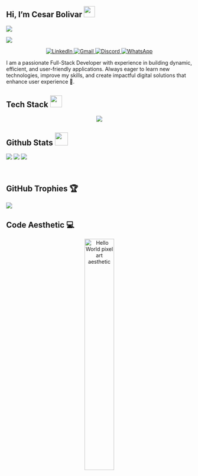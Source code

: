 ## Hi, I’m Cesar Bolivar <img src = "https://raw.githubusercontent.com/MartinHeinz/MartinHeinz/master/wave.gif" width = 30px>
[![](https://visitcount.itsvg.in/api?id=Cxsarrr&icon=5&color=1)](https://visitcount.itsvg.in)
<p>
  <a href="https://github.com/DenverCoder1/readme-typing-svg">
    <img src="https://readme-typing-svg.herokuapp.com?&font=IBM+Plex+Sans&color=abcdef&size=20&lines=Welcome+to+my+GitHub+Profile!;I'm+a+FullStack+Developer;I+love+Technology;Always+Learning+and+Improving" />
  </a>
</p>

<p align ="center">
   <a href="https://www.linkedin.com/in/cesar-bolivar-891a01335/" target="_blank">
    <img alt="LinkedIn" src="https://img.shields.io/badge/LinkedIn-0077B5?style=for-the-badge&logo=linkedin&logoColor=white">
  </a>
   <a href="mailto:cluisbolivarb@gmail.com" target="_blank">
    <img alt="Gmail" src="https://img.shields.io/badge/Gmail-D14836?style=for-the-badge&logo=gmail&logoColor=white">
  </a>
   <a href="https://discord.gg/9xbMzb4d" target="_blank">
    <img alt="Discord" src="https://img.shields.io/badge/Discord-5865F2?style=for-the-badge&logo=discord&logoColor=white">
  </a>
   <a href="https://wa.me/573003673646" target="_blank">
    <img alt="WhatsApp" src="https://img.shields.io/badge/WhatsApp-25D366?style=for-the-badge&logo=whatsapp&logoColor=white">
  </a>
</p>

<p>
I am a passionate Full-Stack Developer with experience in building dynamic, efficient, and user-friendly applications. Always eager to learn new technologies, improve my skills, and create impactful digital solutions that enhance user experience 🚀.
</p>

## Tech Stack <img src = "https://media2.giphy.com/media/QssGEmpkyEOhBCb7e1/giphy.gif?cid=ecf05e47a0n3gi1bfqntqmob8g9aid1oyj2wr3ds3mg700bl&rid=giphy.gif" width = 32px> 

<p align="center">
  <a href="https://skillicons.dev">
    <img src="https://skillicons.dev/icons?i=ts,js,django,python,postgres,linux,notion,git,github,bitbucket,postman,discord,arch,vscode,linkedin&theme=dark" />
  </a>
</p>

## Github Stats <img src = "https://i.pinimg.com/originals/65/c4/f4/65c4f452571be1261e9c623f7da488ac.gif" width = 35px>
  
![](https://github-readme-stats.vercel.app/api?username=Cxsarrr&theme=algolia&hide_border=false&include_all_commits=false&count_private=false)
![](https://github-readme-streak-stats.herokuapp.com/?user=Cxsarrr&theme=algolia&hide_border=false)
![](https://github-readme-stats.vercel.app/api/top-langs/?username=Cxsarrr&theme=algolia&hide_border=false&include_all_commits=false&count_private=false&layout=compact)

<br/>

## GitHub Trophies 🏆
![](https://github-profile-trophy.vercel.app/?username=Cxsarrr&theme=tokyonight&no-frame=false&no-bg=false&margin-w=4)

## Code Aesthetic 💻 
<p align="center">
  <img src="https://media3.giphy.com/media/v1.Y2lkPTc5MGI3NjExbTB4YTVqaDZsaDBpN2lobXV6ZDQ0YWh5bmh3MjEyYjBybW1mY2tueiZlcD12MV9naWZzX3NlYXJjaCZjdD1n/jBOOXxSJfG8kqMxT11/giphy.webp" 
       alt="Hello World pixel art aesthetic" 
       style="border-radius:15px;" 
       width="40%"/>
</p>
